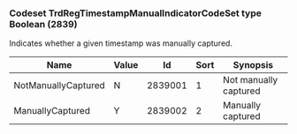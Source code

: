 ### Codeset TrdRegTimestampManualIndicatorCodeSet type Boolean (2839)

Indicates whether a given timestamp was manually captured.

| Name                | Value | Id      | Sort | Synopsis              |
|---------------------|-------|---------|------|-----------------------|
| NotManuallyCaptured | N     | 2839001 | 1    | Not manually captured |
| ManuallyCaptured    | Y     | 2839002 | 2    | Manually captured     |

